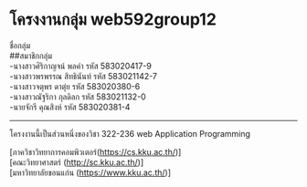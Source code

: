 # โครงงานกลุ่ม web592group12<br>

ชื่อกลุ่ม <br>
##สมาชิกกลุ่ม<br>
-นางสาวศิริกาญจน์ พลคำ    รหัส 583020417-9<br>
-นางสาวพรพรรณ สิทธินันท์   รหัส 583021142-7<br>
-นางสาวจตุพร ดาตุ่ย        รหัส 583020380-6<br>
-นางสาวณัฐริกา กุลดิลก      รหัส 583021132-0<br>
-นายจักรี คุณสิงห์          รหัส 583020381-4<br>
<hr>
โครงงานนี้เป็นส่วนหนึ่งของวิชา 322-236 web Application Programming<br>

[ภาควิชาวิทยาการคอมพิวเตอร์(https://cs.kku.ac.th/)]<br>
[คณะวิทยาศาสตร์ (http://sc.kku.ac.th/)]<br>
[มหาวิทยาลัยขอนแก่น (https://www.kku.ac.th/)]
